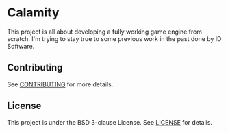 <!-- TODO: proper name -->

# Calamity

This project is all about developing a fully working game engine from scratch.
I'm trying to stay true to some previous work in the past done by ID Software.

## Contributing

See [CONTRIBUTING](CONTRIBUTING) for more details.

## License

This project is under the BSD 3-clause License. See [LICENSE](LICENSE) for details.
